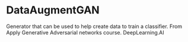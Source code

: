 # DataAugmentGAN
Generator that can be used to help create data to train a classifier. From Apply Generative Adversarial networks course. DeepLearning.AI
